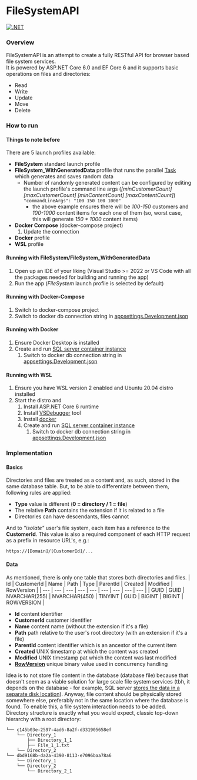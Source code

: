 # FileSystemAPI
[![.NET](https://github.com/zagorec92/FileSystemAPI/actions/workflows/dotnet.yml/badge.svg?branch=master)](https://github.com/zagorec92/FileSystemAPI/actions/workflows/dotnet.yml)

### Overview
FileSystemAPI is an attempt to create a fully RESTful API for browser based file system services.  
It is powered by ASP.NET Core 6.0 and EF Core 6 and it supports basic operations on files and directories:
* Read
* Write
* Update
* Move
* Delete

### How to run
#### Things to note before
There are 5 launch profiles available:
* **FileSystem** standard launch profile
* **FileSystem_WithGeneratedData** profile that runs the parallel [Task](https://learn.microsoft.com/en-us/dotnet/api/system.threading.tasks.task?view=net-6.0) which generates and saves random data
    * Number of randomly generated content can be configured by editing the launch profile's command line args (_[minCustomerCount] [maxCustomerCount] [minContentCount] [maxContentCount]_)  
    ```"commandLineArgs": "100 150 100 1000"```
      * the above example ensures there will be _100-150_ customers and _100-1000_ content items for each one of them (so, worst case, this will generate _150 * 1000_ content items)
* **Docker Compose** (docker-compose project)
  1. Update the connection
* **Docker** profile
* **WSL** profile
#### Running with FileSystem/FileSystem_WithGeneratedData
1. Open up an IDE of your liking (Visual Studio >= 2022 or VS Code with all the packages needed for building and running the app)
2. Run the app (_FileSystem_ launch profile is selected by default)
#### Running with Docker-Compose
  1. Switch to docker-compose project
  2. Switch to docker db connection string in [appsettings.Development.json](https://github.com/zagorec92/FileSystemAPI/blob/master/FileSystemAPI/FileSystem.API/appsettings.Development.json#L10)
#### Running with Docker
  1. Ensure Docker Desktop is installed
  2. Create and run [SQL server container instance](https://learn.microsoft.com/en-us/sql/linux/quickstart-install-connect-docker?view=sql-server-ver16&pivots=cs1-cmd)
      1. Switch to docker db connection string in [appsettings.Development.json](https://github.com/zagorec92/FileSystemAPI/blob/master/FileSystemAPI/FileSystem.API/appsettings.Development.json#L10)
#### Running with WSL
  1. Ensure you have WSL version 2 enabled and Ubuntu 20.04 distro installed
  2. Start the distro and
      1. Install ASP.NET Core 6 runtime
      2. Install [VSDebugger](https://vsdebugger.azureedge.net/vsdbg-17-4-11017-1/vsdbg-linux-x64.tar.gz) tool
      3. Install [docker](https://docs.docker.com/engine/install/ubuntu/)
      4. Create and run [SQL server container instance](https://learn.microsoft.com/en-us/sql/linux/quickstart-install-connect-docker?view=sql-server-ver16&pivots=cs1-cmd)
          1. Switch to docker db connection string in [appsettings.Development.json](https://github.com/zagorec92/FileSystemAPI/blob/master/FileSystemAPI/FileSystem.API/appsettings.Development.json#L10)

### Implementation
#### Basics
Directories and files are treated as a content and, as such, stored in the same database table. But, to be able to differentiate between them, following rules are applied:
* **Type** value is different (**0 = directory / 1 = file**)
* The relative **Path** contains the extension if it is related to a file
* Directories can have descendants, files cannot  

And to _"isolate"_ user's file system, each item has a reference to the **CustomerId**. This value is also a required component of each HTTP request as a prefix in resource URL's, e.g.:
```
https://[Domain]/[CustomerId]/...
```
#### Data 
As mentioned, there is only one table that stores both directories and files.
| Id  | CustomerId | Name | Path | Type | ParentId | Created | Modified | RowVersion |
| --- | --- | --- | --- | --- | --- | --- | --- | --- |
| GUID  | GUID  | NVARCHAR(255) | NVARCHAR(450) | TINYINT  | GUID | BIGINT  | BIGINT  | ROWVERSION |

* **Id** content identifier
* **CustomerId** customer identifier
* **Name** content name (without the extension if it's a file)
* **Path** path relative to the user's root directory (with an extension if it's a file)
* **ParentId** content identifier which is an ancestor of the current item
* **Created** UNIX timestamp at which the content was created
* **Modified** UNIX timestamp pat which the content was last modified
* **[RowVersion](https://learn.microsoft.com/en-us/sql/t-sql/data-types/rowversion-transact-sql?view=sql-server-ver16)** unique binary value used in concurrency handling

Idea is to not store file content in the database (database file) because that doesn't seem as a viable solution for large scale file system services (tbh, it depends on the database - for example, SQL server [stores the data in a separate disk location](https://learn.microsoft.com/en-us/sql/relational-databases/blob/filestream-sql-server?view=sql-server-ver16)). Anyway, file content should be physically stored somewhere else, preferably not in the same location where the database is found. To enable this, a file system interaction needs to be added.  
Directory structure is exactly what you would expect, classic top-down hierarchy with a root directory:
```
└── c145b03e-2597-4ad6-8a2f-d331905658ef
    └── Directory_1
        ├── Directory_1_1
        ├── File_1_1.txt     
    └── Directory_2
└── dbd9168b-da2a-4390-8113-e7096baa78a6
    └── Directory_1   
    └── Directory_2
        └── Directory_2_1
```

